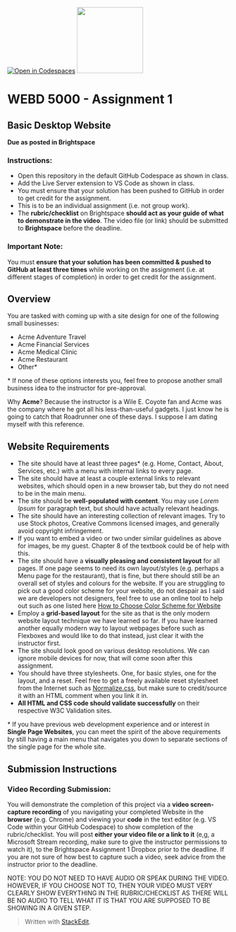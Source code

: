 [![Open in Codespaces](https://classroom.github.com/assets/launch-codespace-7f7980b617ed060a017424585567c406b6ee15c891e84e1186181d67ecf80aa0.svg)](https://classroom.github.com/open-in-codespaces?assignment_repo_id=12067394)
 <img width="150px" src="https://www.nscc.ca/img/aboutnscc/visual-identity-guidelines/artwork/nscc-jpeg.jpg" >  
  

# WEBD 5000 - Assignment 1 

##  Basic Desktop Website

**Due as posted in Brightspace**
 
### Instructions:  

- Open this repository in the default GitHub Codespace as shown in class.
- Add the Live Server extension to VS Code as shown in class.
- You must ensure that your solution has been pushed to GitHub in order to get credit for the assignment.  
- This is to be an individual assignment (i.e. not group work).
- The **rubric/checklist** on Brightspace **should act as your guide of what to demonstrate in the video**. The video file (or link) should be submitted to **Brightspace** before the deadline.

###  Important Note: 

You must **ensure that your solution has been committed & pushed to GitHub at least three times** while working on the assignment (i.e. at different stages of completion) in order to get credit for the assignment.  

##  Overview

You are tasked with coming up with a site design for one of the following small businesses:

 - Acme Adventure Travel
 - Acme Financial Services
 - Acme Medical Clinic
 - Acme Restaurant
 - Other\*

\* If none of these options interests you, feel free to propose another small business idea to the instructor for pre-approval.

Why **Acme**? Because the instructor is a Wile E. Coyote fan and Acme was the company where he got all his less-than-useful gadgets. I just know he is going to catch that Roadrunner one of these days. I suppose I am dating myself with this reference.

## Website Requirements

- The site should have at least three pages\* (e.g. Home, Contact, About, Services, etc.) with a menu with internal links to every page.
 - The site should have at least a couple external links to relevant websites, which should open in a new browser tab, but they do not need to be in the main menu. 
 - The site should be **well-populated with content**. You may use *Lorem Ipsum* for paragraph text, but should have actually relevant headings. 
 - The site should have an interesting collection of relevant images. Try to use Stock photos, Creative Commons licensed images, and generally avoid copyright infringement. 
 - If you want to embed a video or two under similar guidelines as above for images, be my guest. Chapter 8 of the textbook could be of help with this.
 - The site should have a **visually pleasing and consistent layout** for all pages. If one page seems to need its own layout/styles (e.g. perhaps a Menu page for the restaurant), that is fine, but there should still be an overall set of styles and colours for the website. If you are struggling to pick out a good color scheme for your website, do not despair as I said we are developers not designers, feel free to use an online tool to help out such as one listed here [How to Choose Color Scheme for Website](https://www.upwork.com/resources/how-to-choose-color-scheme-for-website)  
 - Employ a **grid-based layout** for the site as that is the only modern website layout technique we have learned so far. If you have learned another equally modern way to layout webpages before such as Flexboxes and would like to do that instead, just clear it with the instructor first.
 - The site should look good on various desktop resolutions. We can ignore mobile devices for now, that will come soon after this assignment.
 - You should have three stylesheets. One, for basic styles, one for the layout, and a reset. Feel free to get a freely available reset stylesheet from the Internet such as [Normalize.css](https://necolas.github.io/normalize.css/), but make sure to credit/source it with an HTML comment when you link it in.
 - **All HTML and CSS code should validate successfully** on their respective W3C Validation sites. 
 
\* If you have previous web development experience and or interest in **Single Page Websites**, you can meet the spirit of the above requirements by still having a main menu that navigates you down to separate sections of the single page for the whole site.

## Submission Instructions
### Video Recording Submission:

You will demonstrate the completion of this project via a **video screen-capture recording** of you navigating your completed Website in the **browser** (e.g. Chrome) and viewing your **code** in the text editor (e.g. VS Code within your GitHub Codespace) to show completion of the rubric/checklist. You will post **either your video file or a link to it** (e,g, a Microsoft Stream recording, make sure to give the instructor permissions to watch it), to the Brightspace Assignment 1 Dropbox prior to the deadline. If you are not sure of how best to capture such a video, seek advice from the instructor prior to the deadline.

NOTE: YOU DO NOT NEED TO HAVE AUDIO OR SPEAK DURING THE VIDEO. HOWEVER, IF YOU CHOOSE NOT TO, THEN YOUR VIDEO MUST VERY CLEARLY SHOW EVERYTHING IN THE RUBRIC/CHECKLIST AS THERE WILL BE NO AUDIO TO TELL WHAT IT IS THAT YOU ARE SUPPOSED TO BE SHOWING IN A GIVEN STEP.

> Written with [StackEdit](https://stackedit.io/).

